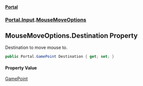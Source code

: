 #### [Portal](index.md 'index')
### [Portal.Input](Portal.Input.md 'Portal.Input').[MouseMoveOptions](MouseMoveOptions.md 'Portal.Input.MouseMoveOptions')

## MouseMoveOptions.Destination Property

Destination to move mouse to.

```csharp
public Portal.GamePoint Destination { get; set; }
```

#### Property Value
[GamePoint](GamePoint.md 'Portal.GamePoint')
